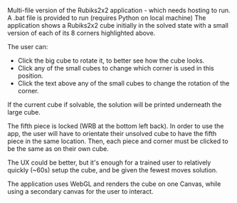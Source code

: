 Multi-file version of the Rubiks2x2 application - which needs hosting to run. A .bat file is provided to run (requires Python on local machine)
The application shows a Rubiks2x2 cube initially in the solved state with a small version of each of its 8 corners highlighted above.

The user can:
- Click the big cube to rotate it, to better see how the cube looks.
- Click any of the small cubes to change which corner is used in this position.
- Click the text above any of the small cubes to change the rotation of the corner.

If the current cube if solvable, the solution will be printed underneath the large cube.

The fifth piece is locked (WRB at the bottom left back).
In order to use the app, the user will have to orientate their unsolved cube to have the fifth piece in the same location.
Then, each piece and corner must be clicked to be the same as on their own cube.

The UX could be better, but it's enough for a trained user to relatively quickly (~60s) setup the cube, and be given the fewest moves solution.

The application uses WebGL and renders the cube on one Canvas, while using a secondary canvas for the user to interact.